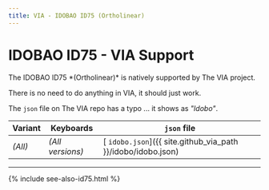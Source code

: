 ```yaml
---
title: VIA - IDOBAO ID75 (Ortholinear)
---
```


# IDOBAO ID75 - VIA Support

<div class="border border-info border-4 bg-info bg-opacity-25 rounded-3 p-3 mb-3">
  <i class="fas fa-info-circle text-info"></i> The IDOBAO ID75 *(Ortholinear)* is natively supported by The VIA project.
  
  There is no need to do anything in VIA, it should just work.
</div>

<div class="border border-secondary border-4 bg-secondary bg-opacity-25 rounded-3 p-3 mb-3">
  <i class="fas fa-info-circle text-secondary"></i> The <code>json</code> file on The VIA repo has a typo ... it shows as <i>"Idobo"</i>. 
</div>

<!--
<div class="border border-info border-4 bg-info bg-opacity-25 rounded-3 p-3 mb-3">
  <i class="fas fa-info-circle text-info"></i> The <code>'json'</code> file on The VIA repo has a typo ... it shows as <i>"Idobo"</i>.

  <br>&nbsp;<br>
  
  If you want to have VIA display <i>"IDOBAO ID75"</i> then you can side-load the <code>json</code> file provided.  <i>(It's the same file, just the name is corrected. You really don't need it.)</i>
</div>
-->

| Variant | Keyboards        | `json` file |
|---------|------------------|-------------|
| *(All)* | *(All versions)* | [<i class="fab fa-github-alt"></i> `idobo.json`]({{ site.github_via_path }}/idobo/idobo.json) |

<!--
| *(All)* | *(All versions)* | [<i class="fas fa-code"></i> `id75.json`]({{ site.github_raw_path }}/via/id75.json) |
-->

---

{% include see-also-id75.html %}
